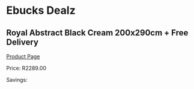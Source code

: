 
# Ebucks Dealz
## Royal Abstract Black Cream 200x290cm + Free Delivery
[Product Page](https://www.ebucks.com/web/shop/productSelected.do?prodId=1210572130&catId=1209942441)

Price: R2289.00

Savings: 


	